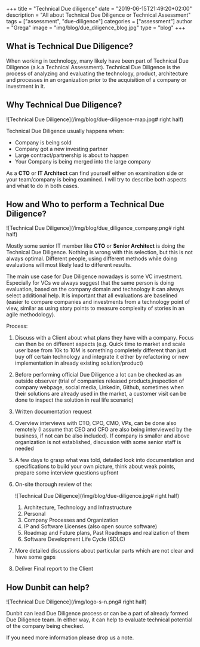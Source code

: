 +++
title = "Technical Due diligence"
date = "2019-06-15T21:49:20+02:00"
description = "All about Technical Due Diligence or Technical Assessment"
tags = ["assessment", "due-diligence"]
categories = ["assessment"]
author = "Grega"
image = "img/blog/due_diligence_blog.jpg"
type = "blog"
+++

## What is Technical Due Diligence?

When working in technology, many likely have been part of Technical Due Diligence (a.k.a Technical Assessment). Technical Due Diligence is the process of analyzing and evaluating the technology, product, architecture and processes in an organization prior to the acquisition of a company or investment in it.

## Why Technical Due Diligence?

![Technical Due Diligence](/img/blog/due-diligence-map.jpg# right half)

Technical Due Diligence usually happens when:

* Company is being sold
* Company got a new investing partner
* Large contract/partnership is about to happen
* Your Company is being merged into the large company

As a **CTO** or **IT Architect** can find yourself either on examination side or your team/company is being examined. I will try to describe both aspects and what to do in both cases.

## How and Who to perform a Technical Due Diligence?

![Technical Due Diligence](/img/blog/due_diligence_company.png# right half)

Mostly some senior IT member like **CTO** or **Senior Architect** is doing the Technical Due Diligence. Nothing is wrong with this selection, but this is not always optimal. Different people, using different methods while doing evaluations will most likely lead to different results.

The main use case for Due Diligence nowadays is some VC investment. Especially for VCs we always suggest that the same person is doing evaluation, based on the company domain and technology it can always select additional help. It is important that all evaluations are baselined (easier to compare companies and investments from a technology point of view, similar as using story points to measure complexity of stories in an agile methodology).

Process:

1. Discuss with a Client about what plans they have with a company. Focus can then be on different aspects (e.g. Quick time to market and scale user base from 10k to 10M is something completely different than just buy off certain technology and integrate it either by refactoring or new implementation in already existing solution/product)
2. Before performing official Due Diligence a lot can be checked as an outside observer (trial of companies released products,inspection of company webpage, social media, Linkedin, Github, sometimes when their solutions are already used in the market, a customer visit can be done to inspect the solution in real life scenario)
3. Written documentation request
4. Overview interviews with CTO, CPO, CMO, VPs, can be done also remotely (I assume that CEO and CFO are also being interviewed by the business, if not can be also included). If company is smaller and above organization is not established, discussion with some senior staff is needed
5. A few days to grasp what was told, detailed look into documentation and specifications to build your own picture, think about weak points, prepare some interview questions upfront
6. On-site thorough review of the:
    
    ![Technical Due Diligence](/img/blog/due-diligence.jpg# right half)

   1. Architecture, Technology and Infrastructure
   2. Personal
   3. Company Processes and Organization
   4. IP and Software Licenses (also open source software)
   5. Roadmap and Future plans, Past Roadmaps and realization of them
   6. Software Development Life Cycle (SDLC)
7. More detailed discussions about particular parts which are not clear and have some gaps
8. Deliver Final report to the Client

## How Dunbit can help?

![Technical Due Diligence](/img/logo-s-n.png# right half)

Dunbit can lead Due Diligence process or can be a part of already formed Due Diligence team. In either way, it can help to evaluate technical potential of the company being checked. 

If you need more information please drop us a note.